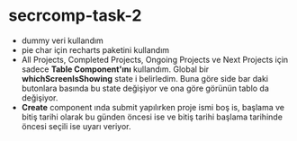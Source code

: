# secrcomp-task-2
- dummy veri kullandım 
- pie char için recharts paketini kullandım
- All Projects, Completed Projects, Ongoing Projects ve Next Projects için sadece **Table Component'ını** kullandım.  Global bir **whichScreenIsShowing** state i belirledim. Buna göre side bar daki butonlara basında bu state değişiyor ve ona göre görünün tablo da değişiyor. 
- **Create** component ında submit yapılırken proje ismi boş is, başlama ve bitiş tarihi olarak bu günden öncesi ise ve bitiş tarihi başlama tarihinde öncesi seçili ise uyarı veriyor. 
